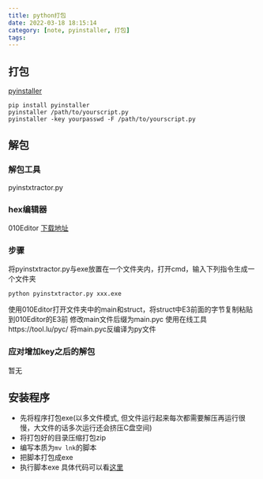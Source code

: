 ```yaml
---
title: python打包
date: 2022-03-18 18:15:14
category: [note, pyinstaller, 打包]
tags:
---
```


## 打包
[pyinstaller]()
```
pip install pyinstaller
pyinstaller /path/to/yourscript.py
pyinstaller -key yourpasswd -F /path/to/yourscript.py
```

## 解包
### 解包工具
pyinstxtractor.py
### hex编辑器
010Editor
[下载地址](https://www.sweetscape.com/010editor/)
### 步骤
将pyinstxtractor.py与exe放置在一个文件夹内，打开cmd，输入下列指令生成一个文件夹
```
python pyinstxtractor.py xxx.exe
```
使用010Editor打开文件夹中的main和struct，将struct中E3前面的字节复制粘贴到010Editor的E3前
修改main文件后缀为main.pyc
使用在线工具https://tool.lu/pyc/ 将main.pyc反编译为py文件

### 应对增加key之后的解包
暂无

## 安装程序
- 先将程序打包exe(以多文件模式, 但文件运行起来每次都需要解压再运行很慢，大文件的话多次运行还会挤压C盘空间)
- 将打包好的目录压缩打包zip
- 编写本质为`mv lnk`的脚本
- 把脚本打包成exe
- 执行脚本exe
具体代码可以看[这里](https://github.com/IanVzs/demo_test/tree/master/python_clang/ziputils)
